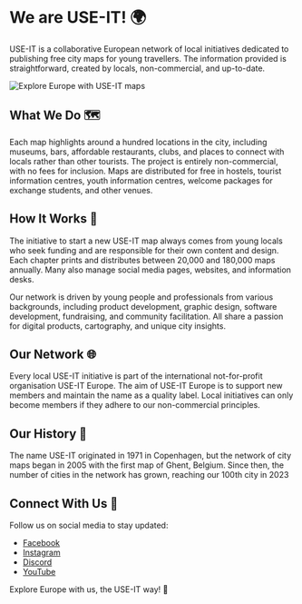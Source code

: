 # We are USE-IT! 🌍

USE-IT is a collaborative European network of local initiatives dedicated to publishing free city maps for young travellers. The information provided is straightforward, created by locals, non-commercial, and up-to-date.

![Explore Europe with USE-IT maps](https://digit.use-it.travel/content/images/size/w2000/2024/08/294955924_5812314832146987_3738772243589164144_n-1.jpg)

## What We Do 🗺️

Each map highlights around a hundred locations in the city, including museums, bars, affordable restaurants, clubs, and places to connect with locals rather than other tourists. The project is entirely non-commercial, with no fees for inclusion. Maps are distributed for free in hostels, tourist information centres, youth information centres, welcome packages for exchange students, and other venues.

## How It Works 🤝

The initiative to start a new USE-IT map always comes from young locals who seek funding and are responsible for their own content and design. Each chapter prints and distributes between 20,000 and 180,000 maps annually. Many also manage social media pages, websites, and information desks.

Our network is driven by young people and professionals from various backgrounds, including product development, graphic design, software development, fundraising, and community facilitation. All share a passion for digital products, cartography, and unique city insights.

## Our Network 🌐

Every local USE-IT initiative is part of the international not-for-profit organisation USE-IT Europe. The aim of USE-IT Europe is to support new members and maintain the name as a quality label. Local initiatives can only become members if they adhere to our non-commercial principles.

## Our History 📜

The name USE-IT originated in 1971 in Copenhagen, but the network of city maps began in 2005 with the first map of Ghent, Belgium. Since then, the number of cities in the network has grown, reaching our 100th city in 2023

## Connect With Us 💜

Follow us on social media to stay updated:
- [Facebook](https://www.facebook.com/useit)
- [Instagram](https://www.instagram.com/useitmaps)
- [Discord](https://discord.gg/TsaaxXDqep)
- [YouTube](https://www.youtube.com/@DIG-ITcommunicationteam)

Explore Europe with us, the USE-IT way! 🚀

